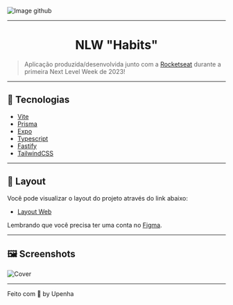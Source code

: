 
![Image github](https://user-images.githubusercontent.com/44807913/213356038-d4f3db62-bea1-4509-9f73-993910782cbf.png) 

---

<h1 align="center">NLW "Habits"</h1>

> Aplicação produzida/desenvolvida junto com a [Rocketseat](https://rocketseat.com.br/) durante a primeira Next Level Week de 2023!

---

## 🚀 Tecnologias

* [Vite](https://vitejs.dev/)
* [Prisma](https://prisma.io)
* [Expo](https://expo.dev)
* [Typescript](https://typescriptlang.org)
* [Fastify](https://fastify.io)
* [TailwindCSS](https://tailwindcss.com)

---

## 🔖 Layout

Você pode visualizar o layout do projeto através do link abaixo:

- [Layout Web](https://www.figma.com/community/file/1195326661124171197) 

Lembrando que você precisa ter uma conta no [Figma](http://figma.com/).

---

## 🖼️ Screenshots


![Cover](https://user-images.githubusercontent.com/44807913/213356848-5239eee9-49cc-4925-89c2-90d592bb3d68.png)

---

Feito com 💜 by Upenha 
